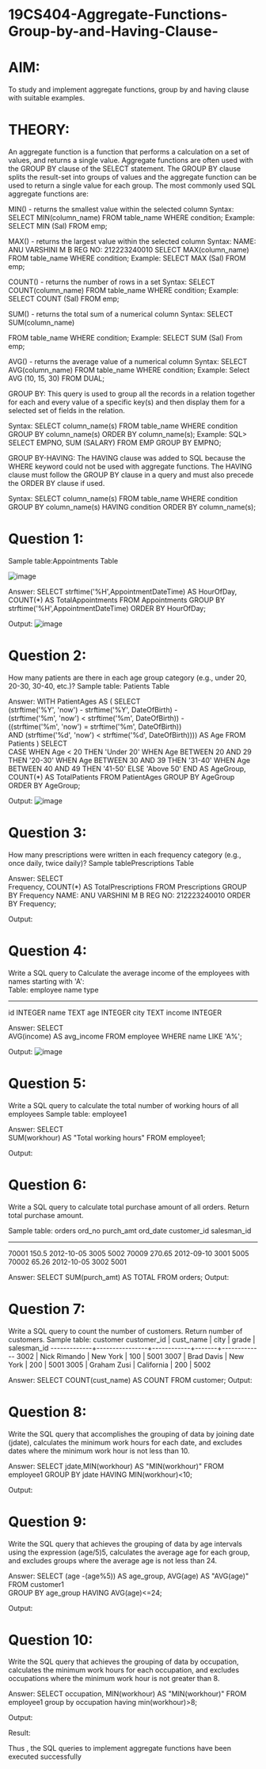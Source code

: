 # 19CS404-Aggregate-Functions-Group-by-and-Having-Clause-
# AIM: 
To study and implement aggregate functions, group by and having clause with suitable 
examples. 
 
# THEORY: 
An aggregate function is a function that performs a calculation on a set of values, and returns a 
single value. 
Aggregate functions are often used with the GROUP BY clause of the SELECT statement. The 
GROUP BY clause splits the result-set into groups of values and the aggregate function can be 
used to return a single value for each group. 
The most commonly used SQL aggregate functions are: 
 
MIN() - returns the smallest value within the selected column 
Syntax: 
SELECT MIN(column_name) FROM table_name 
WHERE condition; 
Example: SELECT MIN (Sal) FROM emp; 
 
MAX() - returns the largest value within the selected column 
Syntax: 
NAME: ANU VARSHINI M B   REG NO: 212223240010
SELECT MAX(column_name) FROM table_name 
WHERE condition; 
Example: SELECT MAX (Sal) FROM emp; 
 
COUNT() - returns the number of rows in a set 
Syntax: 
SELECT COUNT(column_name) FROM table_name 
WHERE condition; 
Example: SELECT COUNT (Sal) FROM emp; 
 
SUM() - returns the total sum of a numerical column 
Syntax: 
SELECT SUM(column_name) 
 
FROM table_name WHERE condition; 
Example: SELECT SUM (Sal) From emp; 
 
AVG() - returns the average value of a numerical column 
Syntax: 
SELECT AVG(column_name) FROM table_name 
WHERE condition; 
Example: Select AVG (10, 15, 30) FROM DUAL; 
 
GROUP BY: 
This query is used to group all the records in a relation together for each and every value of a 
specific key(s) and then display them for a selected set of fields in the relation. 
 
Syntax: 
SELECT column_name(s) FROM table_name WHERE condition 
GROUP BY column_name(s) 
ORDER BY column_name(s); 
Example: SQL> SELECT EMPNO, SUM (SALARY) FROM EMP GROUP BY EMPNO; 
 
GROUP BY-HAVING: 
The HAVING clause was added to SQL because the WHERE keyword could not be used with 
aggregate functions. The HAVING clause must follow the GROUP BY clause in a query and 
must also precede the ORDER BY clause if used. 
 
Syntax: 
SELECT column_name(s) FROM table_name WHERE condition 
GROUP BY column_name(s) 
HAVING condition 
ORDER BY column_name(s); 
 
# Question 1: 
 Sample table:Appointments Table 
 
![image](https://github.com/user-attachments/assets/5af7314e-c787-4162-9d05-f9685938a66c)

Answer: 
SELECT strftime('%H',AppointmentDateTime) 
AS HourOfDay, 
COUNT(*) AS 
TotalAppointments 
FROM Appointments 
GROUP BY strftime('%H',AppointmentDateTime) 
ORDER BY HourOfDay; 
 
Output: 
![image](https://github.com/user-attachments/assets/537e0add-71eb-4d14-bf46-9758b1388a0d)

 
# Question 2: 
How many patients are there in each age group category (e.g., under 20, 20-30, 30-40, etc.)? 
Sample table: Patients Table 
 
Answer: 
WITH PatientAges AS ( 
    SELECT  
        (strftime('%Y', 'now') - strftime('%Y', DateOfBirth) -  
         (strftime('%m', 'now') < strftime('%m', DateOfBirth)) -  
         ((strftime('%m', 'now') = strftime('%m', DateOfBirth))  
          AND (strftime('%d', 'now') < strftime('%d', DateOfBirth)))) AS Age 
    FROM Patients 
) 
SELECT  
    CASE 
        WHEN Age < 20 THEN 'Under 20' 
        WHEN Age BETWEEN 20 AND 29 THEN '20-30' 
        WHEN Age BETWEEN 30 AND 39 THEN '31-40'
        WHEN Age BETWEEN 40 AND 49 THEN '41-50' 
        ELSE 'Above 50' 
    END AS AgeGroup, 
    COUNT(*) AS TotalPatients 
FROM PatientAges 
GROUP BY AgeGroup 
ORDER BY AgeGroup; 
 
Output: 
![image](https://github.com/user-attachments/assets/8c162ac8-2420-44c1-ac5e-e9cfb08607c7)
 
 
# Question 3: 
How many prescriptions were written in each frequency category (e.g., once daily, twice 
daily)? 
Sample tablePrescriptions Table 
 
Answer: 
SELECT  
    Frequency, 
    COUNT(*) AS TotalPrescriptions 
FROM Prescriptions 
GROUP BY Frequency 
NAME: ANU VARSHINI M B   REG NO: 212223240010
ORDER BY Frequency; 
 
Output: 
 
 
# Question 4: 
Write a SQL query to Calculate the average income of the employees with names starting with 
'A':  
Table: employee 
name        type 
----------  ---------- 
id          INTEGER 
name        TEXT 
age         INTEGER 
city        TEXT 
income      INTEGER 
 
Answer: 
SELECT  
    AVG(income) AS avg_income 
FROM employee 
WHERE name LIKE 'A%'; 
 
Output: 
![image](https://github.com/user-attachments/assets/acfc28ee-bd83-4018-9108-f01d006b1264)

 
# Question 5: 
Write a SQL query to calculate the total number of working hours of all employees 
Sample table: employee1 
 
Answer: 
SELECT  
    SUM(workhour) AS "Total working hours" 
FROM employee1; 
 
Output: 
 
 
# Question 6: 
Write a SQL query to calculate total purchase amount of all orders. Return total purchase 
amount. 

Sample table: orders 
ord_no      purch_amt   ord_date    customer_id  salesman_id
----------  ----------  ----------  -----------  ----------- 
70001       150.5       2012-10-05  3005         5002 
70009       270.65      2012-09-10  3001         5005 
70002       65.26       2012-10-05  3002         5001 
 
Answer: 
SELECT SUM(purch_amt) AS TOTAL FROM orders; 
Output: 
 
 
# Question 7: 
Write a SQL query to count the number of customers. Return number of customers. 
Sample table: customer 
customer_id |   cust_name    |    city    | grade | salesman_id 
-------------+----------------+------------+-------+------------- 
        3002 | Nick Rimando   | New York   |   100 |        5001 
        3007 | Brad Davis     | New York   |   200 |        5001 
        3005 | Graham Zusi    | California |   200 |        5002 
 
Answer: 
SELECT COUNT(cust_name) AS COUNT FROM customer;
Output: 
 
 
# Question 8: 
Write the SQL query that accomplishes the grouping of data by joining date (jdate), calculates 
the minimum work hours for each date, and excludes dates where the minimum work hour is not 
less than 10. 
 
Answer: 
SELECT jdate,MIN(workhour) AS "MIN(workhour)" FROM 
employee1 GROUP BY jdate 
HAVING MIN(workhour)<10; 
 
Output: 
 
# Question 9: 
Write the SQL query that achieves the grouping of data by age intervals using the expression 
(age/5)5, calculates the average age for each group, and excludes groups where the average age 
is not less than 24. 
 
Answer: 
SELECT (age -(age%5)) AS age_group, AVG(age) AS "AVG(age)" 
FROM customer1  
GROUP BY age_group 
HAVING AVG(age)<=24; 
 
Output: 
 
 
# Question 10: 
Write the SQL query that achieves the grouping of data by occupation, calculates the minimum 
work hours for each occupation, and excludes occupations where the minimum work hour is not 
greater than 8. 
 
Answer: 
SELECT occupation, MIN(workhour) AS "MIN(workhour)" 
FROM employee1 
group by occupation 
having min(workhour)>8; 
 
Output:  
 
 
 
Result: 
 
Thus , the SQL queries to implement aggregate functions have been executed successfully
